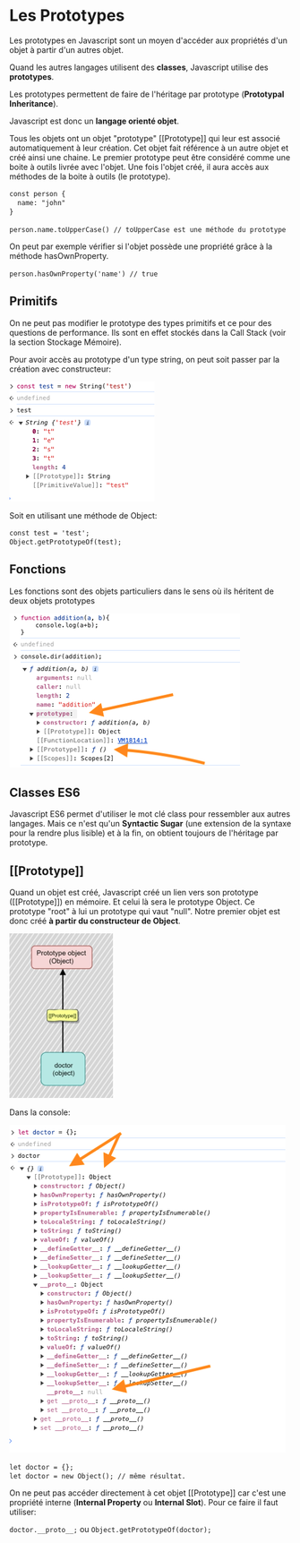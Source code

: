 # Les Prototypes

Les prototypes en Javascript sont un moyen d'accéder aux propriétés d'un objet à partir d'un autres objet.

Quand les autres langages utilisent des **classes**, Javascript utilise des **prototypes**.

Les prototypes permettent de faire de l'héritage par prototype (**Prototypal Inheritance**).

Javascript est donc un **langage orienté objet**.

Tous les objets ont un objet "prototype" [[Prototype]] qui leur est associé automatiquement à leur création. Cet objet fait référence à un autre objet et créé ainsi une chaine.
Le premier prototype peut être considéré comme une boite à outils livrée avec l'objet.
Une fois l'objet créé, il aura accès aux méthodes de la boite à outils (le prototype).

```
const person {
  name: "john"
}

person.name.toUpperCase() // toUpperCase est une méthode du prototype
```

On peut par exemple vérifier si l'objet possède une propriété grâce à la méthode hasOwnProperty.

`person.hasOwnProperty('name') // true`

## Primitifs

On ne peut pas modifier le prototype des types primitifs et ce pour des questions de performance. Ils sont en effet stockés dans la Call Stack (voir la section Stockage Mémoire).

Pour avoir accès au prototype d'un type string, on peut soit passer par la création avec constructeur:

![alt text](./img/string.png)

Soit en utilisant une méthode de Object:

```
const test = 'test';
Object.getPrototypeOf(test);
```

## Fonctions

Les fonctions sont des objets particuliers dans le sens où ils héritent de deux objets prototypes

![alt text](./img/function.png)

## Classes ES6

Javascript ES6 permet d'utiliser le mot clé class pour ressembler aux autres langages. Mais ce n'est qu'un **Syntactic Sugar** (une extension de la syntaxe pour la rendre plus lisible) et à la fin, on obtient toujours de l'héritage par prototype.

## [[Prototype]]

Quand un objet est créé, Javascript créé un lien vers son prototype ([[Prototype]]) en mémoire. Et celui là sera le prototype Object.
Ce prototype "root" à lui un prototype qui vaut "null".
Notre premier objet est donc créé **à partir du constructeur de Object**.

![alt text](./img/prototype.png)

Dans la console:

![alt text](./img/prototype2.png)

```
let doctor = {};
let doctor = new Object(); // même résultat.
```

On ne peut pas accéder directement à cet objet [[Prototype]] car c'est une propriété interne (**Internal Property** ou **Internal Slot**).
Pour ce faire il faut utiliser:

`doctor.__proto__;`
ou
`Object.getPrototypeOf(doctor);`

